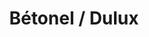 ---
title: "Bétonel / Dulux"
url: /montreal/betonel-dulux-chemin-de-la-cote-saint-luc/
shop: paint
---